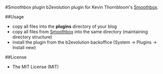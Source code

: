 #Smoothbox plugin
b2evolution plugin for Kevin Thornbloom's [Smoothbox](http://kthornbloom.com/smoothbox/).

##Usage
- copy all files into the **plugins** directory of your blog
- copy all files from [Smoothbox](http://kthornbloom.com/smoothbox/) into the same directory (maintaining directory structure)
- install the plugin from the b2evolution backoffice (System -> Plugins -> Install new)

##License
- The MIT License (MIT)
